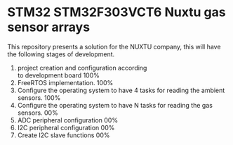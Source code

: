 # STM32 STM32F303VCT6 Nuxtu gas sensor arrays

This repository presents a solution for the NUXTU company, this will have the following stages of development.
1. project creation and configuration according      	
   to development board					100%
2. FreeRTOS implementation.				100%
3. Configure the operating system to have 4 
   tasks for reading the ambient sensors.		100%
4. Configure the operating system to have N 
   tasks for reading the gas sensors.			00%
5. ADC peripheral configuration				00%
6. I2C peripheral configuration				00%
7. Create I2C slave functions				00%